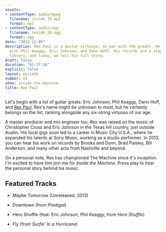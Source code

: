 ```yaml
---
assets:
- contentType: audio/mpeg
  filename: inside_19.mp3
  format: mp3
- contentType: audio/ogg
  filename: inside_19.ogg
  format: ogg
date: "2013-11-05"
description: Rex Paul is a guitar virtuoso, on par with the greats. He's recorded
  with Phil Keaggy, Eric Johnson, and Dann Huff. His records are a staple in my music
  library, and today, we tell his full story.
draft: false
duration: "01:17:16"
explicit: false
layout: episode
number: 19
show: inside-the-machine
title: Rex Paul
---
```

Let's begin with a list of guitar greats: Eric Johnson, Phil Keaggy, Dann Huff, and [Rex Paul](http://rexpaulmusic.com). Rex's name might be unknown to most, but he certainly belongs on the list, ranking alongside any six-string virtuoso of our age.

A master producer and mix engineer too, Rex was raised on the music of Christopher Cross and Eric Johnson in the Texas hill country, just outside Austin. His local gigs soon led to a career in Music City U.S.A., where he expanded his talents at Sony Music, working as a studio performer. In 2013, you can hear his work on records by Brooks and Dunn, Brad Paisley, Bill Anderson, and many other acts from Nashville and beyond.

On a personal note, Rex has championed The Machine since it's inception. I'm excited to have him join me for _Inside the Machine_. Press play to hear the personal story behind his music.

## Featured Tracks

* Maybe Tomorrow (Unreleased, 2013)

* Downtown (from _Prodigal_)

* Hero Shuffle (feat. Eric Johnson, Phil Keaggy, from _Hero Shuffle_)

* Fly (from _Surfin' In a Hurricane_)